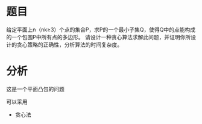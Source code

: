 题目
======
给定平面上n（nk≥3）个点的集合P，求P的一个最小子集Q，使得Q中的点能构成的一个包围P中所有点的多边形。
请设计一种贪心算法求解此问题，并证明你所设计的贪心策略的正确性，分析算法的时间复杂度。


分析
===========
这是一个平面凸包的问题

可以采用
+ 贪心法


